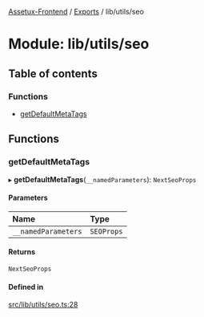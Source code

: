 [Assetux-Frontend](../README.md) / [Exports](../modules.md) / lib/utils/seo

# Module: lib/utils/seo

## Table of contents

### Functions

- [getDefaultMetaTags](lib_utils_seo.md#getdefaultmetatags)

## Functions

### getDefaultMetaTags

▸ **getDefaultMetaTags**(`__namedParameters`): `NextSeoProps`

#### Parameters

| Name | Type |
| :------ | :------ |
| `__namedParameters` | `SEOProps` |

#### Returns

`NextSeoProps`

#### Defined in

[src/lib/utils/seo.ts:28](https://github.com/ASSETUX/frontend/blob/9a68660/src/lib/utils/seo.ts#L28)
